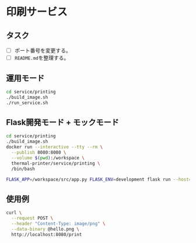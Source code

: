 # 印刷サービス

## タスク

* [ ] ポート番号を変更する。
* [ ] `README.md`を整理する。

## 運用モード

```sh
cd service/printing
./build_image.sh
./run_service.sh
```

## Flask開発モード + モックモード

```sh
cd service/printing
./build_image.sh
docker run --interactive --tty --rm \
  --publish 8080:8080 \
  --volume $(pwd):/workspace \
  thermal-printer/service/printing \
  /bin/bash
```

```sh
FLASK_APP=/workspace/src/app.py FLASK_ENV=development flask run --host=0.0.0.0 --port=8080
```

## 使用例

```sh
curl \
  --request POST \
  --header "Content-Type: image/png" \
  --data-binary @hello.png \
  http://localhost:8080/print
```
